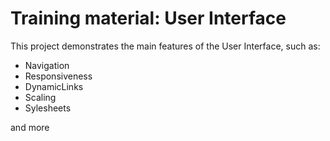 # Training material: User Interface

This project demonstrates the main features of the User Interface, such as:

- Navigation
- Responsiveness
- DynamicLinks
- Scaling
- Sylesheets

and more
